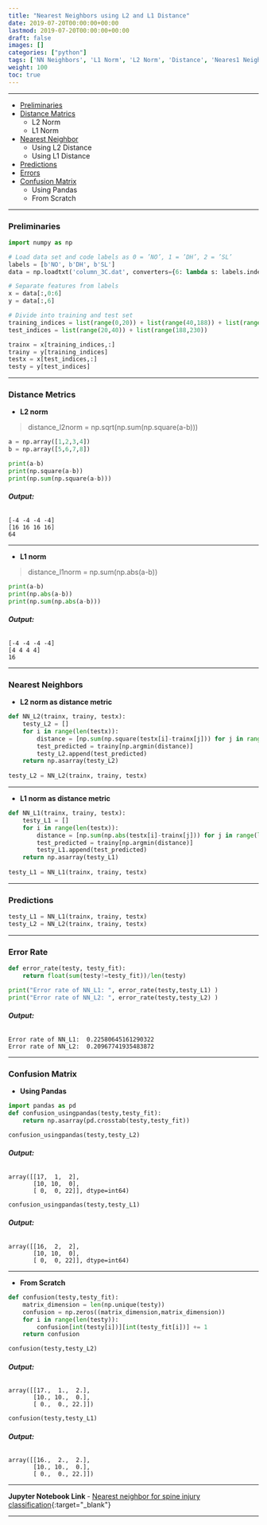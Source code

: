 ```yaml
---
title: "Nearest Neighbors using L2 and L1 Distance"
date: 2019-07-20T00:00:00+00:00
lastmod: 2019-07-20T00:00:00+00:00
draft: false
images: []
categories: ["python"]
tags: ['NN Neighbors', 'L1 Norm', 'L2 Norm', 'Distance', 'Neares1 Neighbors']
weight: 100
toc: true
---
```


---


* [Preliminaries](/python/machine%20learning/2019/07/20/Nearest-Neighbors-L2-L1-Distance.html#preliminaries)  
* [Distance Matrics](/python/machine%20learning/2019/07/20/Nearest-Neighbors-L2-L1-Distance.html#distance-metrics)
    * L2 Norm
    * L1 Norm
* [Nearest Neighbor](/python/machine%20learning/2019/07/20/Nearest-Neighbors-L2-L1-Distance.html#nearest-neighbors)
    * Using L2 Distance
    * Using L1 Distance
* [Predictions](/python/machine%20learning/2019/07/20/Nearest-Neighbors-L2-L1-Distance.html#predictions)
* [Errors](/python/machine%20learning/2019/07/20/Nearest-Neighbors-L2-L1-Distance.html#error-rate)
* [Confusion Matrix](/python/machine%20learning/2019/07/20/Nearest-Neighbors-L2-L1-Distance.html#confusion-matrix)
    * Using Pandas
    * From Scratch
 


---

### Preliminaries

```python
import numpy as np

# Load data set and code labels as 0 = ’NO’, 1 = ’DH’, 2 = ’SL’
labels = [b'NO', b'DH', b'SL']
data = np.loadtxt('column_3C.dat', converters={6: lambda s: labels.index(s)} )

# Separate features from labels
x = data[:,0:6]
y = data[:,6]

# Divide into training and test set
training_indices = list(range(0,20)) + list(range(40,188)) + list(range(230,310))
test_indices = list(range(20,40)) + list(range(188,230))

trainx = x[training_indices,:]
trainy = y[training_indices]
testx = x[test_indices,:]
testy = y[test_indices]
```
---


### Distance Metrics

* **L2 norm**

> distance_l2norm = np.sqrt(np.sum(np.square(a-b)))


```python
a = np.array([1,2,3,4])
b = np.array([5,6,7,8])
```


```python
print(a-b)
print(np.square(a-b))
print(np.sum(np.square(a-b)))
```
###### **Output:**

    [-4 -4 -4 -4]
    [16 16 16 16]
    64
    
---




* **L1 norm**

> distance_l1norm = np.sum(np.abs(a-b))

```python
print(a-b)
print(np.abs(a-b))
print(np.sum(np.abs(a-b)))
```
###### **Output:**

    [-4 -4 -4 -4]
    [4 4 4 4]
    16
    

---



### Nearest Neighbors

* **L2  norm as distance metric**


```python
def NN_L2(trainx, trainy, testx):
    testy_L2 = []
    for i in range(len(testx)):
        distance = [np.sum(np.square(testx[i]-trainx[j])) for j in range(len(trainx))]
        test_predicted = trainy[np.argmin(distance)]
        testy_L2.append(test_predicted)
    return np.asarray(testy_L2)
    
testy_L2 = NN_L2(trainx, trainy, testx)
```
---
* **L1 norm as distance metric**


```python
def NN_L1(trainx, trainy, testx):
    testy_L1 = []
    for i in range(len(testx)):
        distance = [np.sum(np.abs(testx[i]-trainx[j])) for j in range(len(trainx))]
        test_predicted = trainy[np.argmin(distance)]
        testy_L1.append(test_predicted)
    return np.asarray(testy_L1)
    
testy_L1 = NN_L1(trainx, trainy, testx)
```
---
### Predictions


```python
testy_L1 = NN_L1(trainx, trainy, testx)
testy_L2 = NN_L2(trainx, trainy, testx)
```
---
### Error Rate


```python
def error_rate(testy, testy_fit):
    return float(sum(testy!=testy_fit))/len(testy) 

print("Error rate of NN_L1: ", error_rate(testy,testy_L1) )
print("Error rate of NN_L2: ", error_rate(testy,testy_L2) )
```
###### **Output:**

    Error rate of NN_L1:  0.22580645161290322
    Error rate of NN_L2:  0.20967741935483872
    
---
### Confusion Matrix

* **Using Pandas**


```python
import pandas as pd
def confusion_usingpandas(testy,testy_fit):
    return np.asarray(pd.crosstab(testy,testy_fit))
```


```python
confusion_usingpandas(testy,testy_L2)
```
###### **Output:**



    array([[17,  1,  2],
           [10, 10,  0],
           [ 0,  0, 22]], dtype=int64)




```python
confusion_usingpandas(testy,testy_L1)
```
###### **Output:**



    array([[16,  2,  2],
           [10, 10,  0],
           [ 0,  0, 22]], dtype=int64)

---
* **From Scratch**


```python
def confusion(testy,testy_fit):
    matrix_dimension = len(np.unique(testy))
    confusion = np.zeros((matrix_dimension,matrix_dimension))
    for i in range(len(testy)):
        confusion[int(testy[i])][int(testy_fit[i])] += 1
    return confusion
```


```python
confusion(testy,testy_L2)
```

###### **Output:**


    array([[17.,  1.,  2.],
           [10., 10.,  0.],
           [ 0.,  0., 22.]])




```python
confusion(testy,testy_L1)
```
###### **Output:**



    array([[16.,  2.,  2.],
           [10., 10.,  0.],
           [ 0.,  0., 22.]])


---
<b> Jupyter Notebook Link </b>   - [Nearest neighbor for spine injury classification](https://nbviewer.jupyter.org/github/aakashkh/DSE220x_MLFundamentals/blob/master/Week1/NN_spine/Nearest_neighbor_spine.ipynb){:target="_blank"}

---